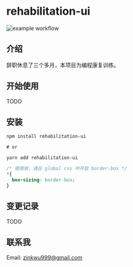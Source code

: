 # rehabilitation-ui

![example workflow](https://github.com/zinkwu/rehabilitation-ui/actions/workflows/config.yml/badge.svg?branch=main)

## 介绍

辞职休息了三个多月，本项目为编程康复训练。

## 开始使用
TODO
## 安装

```shell
npm install rehabilitation-ui

# or

yarn add rehabilitation-ui
```

```css
/* 使用前，请在 global css 中开启 border-box */
*{
  box-sizing: border-box;
}
```

## 变更记录
TODO
## 联系我
Email: zinkwu999@gmail.com